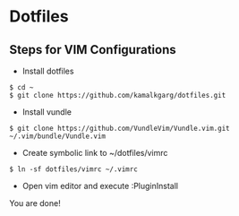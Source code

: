 # Dotfiles

## Steps for VIM Configurations

- Install dotfiles
```
$ cd ~
$ git clone https://github.com/kamalkgarg/dotfiles.git
```
- Install vundle
```
$ git clone https://github.com/VundleVim/Vundle.vim.git ~/.vim/bundle/Vundle.vim
```
- Create symbolic link to ~/dotfiles/vimrc
```
$ ln -sf dotfiles/vimrc ~/.vimrc
```
- Open vim editor and execute :PluginInstall

You are done!

